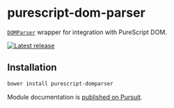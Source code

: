 # purescript-dom-parser

[`DOMParser`](https://developer.mozilla.org/docs/Web/API/DOMParser) wrapper for integration with PureScript DOM.


[![Latest release](http://img.shields.io/github/release/toastal/purescript-domparser.svg)](https://github.com/toastal/purescript-domparser/releases)


## Installation

```bash
bower install purescript-domparser
```

Module documentation is [published on Pursuit](https://pursuit.purescript.org/packages/purescript-domparser).

